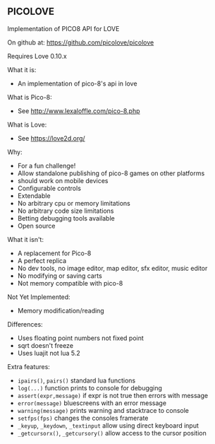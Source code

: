 PICOLOVE
--------

Implementation of PICO8 API for LOVE

On github at: https://github.com/picolove/picolove

Requires Love 0.10.x

What it is:

 * An implementation of pico-8's api in love

What is Pico-8:

 * See http://www.lexaloffle.com/pico-8.php

What is Love:

 * See https://love2d.org/

Why:

 * For a fun challenge!
 * Allow standalone publishing of pico-8 games on other platforms
  * should work on mobile devices
 * Configurable controls
 * Extendable
 * No arbitrary cpu or memory limitations
 * No arbitrary code size limitations
 * Betting debugging tools available
 * Open source

What it isn't:

 * A replacement for Pico-8
 * A perfect replica
 * No dev tools, no image editor, map editor, sfx editor, music editor
 * No modifying or saving carts
 * Not memory compatible with pico-8

Not Yet Implemented:

 * Memory modification/reading

Differences:

 * Uses floating point numbers not fixed point
 * sqrt doesn't freeze
 * Uses luajit not lua 5.2

Extra features:

 * `ipairs()`, `pairs()` standard lua functions
 * `log(...)` function prints to console for debugging
 * `assert(expr,message)` if expr is not true then errors with message
 * `error(message)` bluescreens with an error message
 * `warning(message)` prints warning and stacktrace to console
 * `setfps(fps)` changes the consoles framerate
 * `_keyup`, `_keydown`, `_textinput` allow using direct keyboard input
 * `_getcursorx()`, `_getcursory()` allow access to the cursor position
